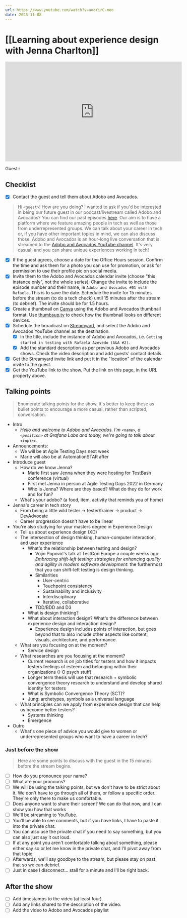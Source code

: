 ```yaml
---
url: https://www.youtube.com/watch?v=aooYirC-meo
date: 2023-11-08
---
```

# [[Learning about experience design with Jenna Charlton]]

<iframe width="560" height="315" src="https://www.youtube.com/embed/aooYirC-meo?si=OC82NzmE40VoT97j" title="YouTube video player" frameborder="0" allow="accelerometer; autoplay; clipboard-write; encrypted-media; gyroscope; picture-in-picture; web-share" allowfullscreen></iframe>

Guest:: 

## Checklist

- [x] Contact the guest and tell them about Adobo and Avocados.

> Hi `<guest>`! How are you doing? I wanted to ask if you'd be interested in being our future guest in our podcast/livestream called Adobo and Avocados? You can find our past episodes [here](https://www.youtube.com/@adoboandavocados/streams). Our aim is to have a platform where we feature amazing people in tech as well as those from underrepresented groups. We can talk about your career in tech or, if you have other important topics in mind, we can also discuss those.
> Adobo and Avocados is an hour-long live conversation that is streamed to the [Adobo and Avocados YouTube channel](https://youtube.com//@adoboandavocados). It's very casual, and you can share unique experiences working in tech! 

- [x] If the guest agrees, choose a date for the Office Hours session. Confirm the time and ask them for a photo you can use for promotion, or ask for permission to use their profile pic on social media.
- [x] Invite them to the Adobo and Avocados calendar invite (choose "this instance only", not the whole series). Change the invite to include the episode number and their name, ie `Adobo and Avocados #01 with Rafaela`. This is to save the date. Schedule the invite for 15 minutes before the stream (to do a tech check) until 15 minutes after the stream (to debrief). The invite should be for 1.5 hours.
- [x] Create a thumbnail on [Canva](https://canva.com) using the Adobo and Avocados thumbnail format. Use [thumbsup.tv](https://thumbsup.tv) to check how the thumbnail looks on different devices.
- [x] Schedule the broadcast on [Streamyard](https://streamyard.com), and select the Adobo and Avocados YouTube channel as the destination.
	- [x] In the title, include the instance of Adobo and Avocados, i.e. `Getting started in testing with Rafaela Azevedo (A&A #2)`.
	- [x] Add the standard description as per previous Adobo and Avocados shows. Check the video description and add guests' contact details.
- [x] Get the Streamyard invite link and put it in the "location" of the calendar invite to the guest.
- [x] Get the YouTube link to the show. Put the link on this page, in the URL property above.
## Talking points

> Enumerate talking points for the show. It's better to keep these as bullet points to encourage a more casual, rather than scripted, conversation.

- Intro
	- *Hello and welcome to Adobo and Avocados. I'm `<name>`, a `<position>` at Grafana Labs and today, we're going to talk about `<topic>`.*
- Announcements:
  - We will be at Agile Testing Days next week
  - Marie will also be at AutomationSTAR after
- Introduce guest
  - How do we know Jenna?
    - Marie first saw Jenna when they were hosting for TestBash conference (virtual)
    - First met Jenna in person at Agile Testing Days 2022 in Germany
	- Who is Jenna? Where are they based? What do they do for work and for fun?
  - What's your adobo? (a food, item, activity that reminds you of home)
- Jenna's career in tech story
	- From being a little wild tester -> tester/trainer -> product -> DevAdvocate 
	- Career progression doesn't have to be linear
- You're also studying for your masters degree in Experience Design
	- Tell us about experience design (XD)
	- The intersection of design thinking, human-computer interaction, and user experience
		- What's the relationship between testing and design?
			- Vojin Popović's talk at TestCon Europe a couple weeks ago: *Embracing shift-left testing: strategies for enhancing quality and agility in modern software development*: the furthermost that you can shift-left testing is design thinking.
			- Similarities
				- User-centric
				- Touchpoint consistency
				- Sustainability and inclusivity
				- Interdisciplinary
				- Iterative, collaborative
			- TDD/BDD and D3
		- What is design thinking?
		- What about interaction design? What's the difference between experience design and interaction design?
			- Experience design includes points of interaction, but goes beyond that to also include other aspects like content, visuals, architecture, and performance.
	- What are you focusing on at the moment?
		- Service design
	- What researches are you focusing at the moment?
		- Current research is on job titles for testers and how it impacts testers feelings of esteem and belonging within their organizations (I-O psych stuff)
		- Longer term thesis will use that research + symbolic convergence theory research to understand and develop shared identity for testers
		- What is Symbolic Convergence Theory (SCT)?
		- Jung: archetypes, symbols as a universal language
	- What principles can we apply from experience design that can help us become better testers?
		- Systems thinking
		- Emergence
- Outro
	- What's one piece of advice you would give to women or underrepresented groups who want to have a career in tech?

### Just before the show

> Here are some points to discuss with the guest in the 15 minutes before the stream begins.

- [ ] How do you pronounce your name?
- [ ] What are your pronouns?
- [ ] We will be using the talking points, but we don't have to be strict about it. We don't have to go through all of them, or follow a specific order. They're only there to make us comfortable.
- [ ] Does anyone want to share their screen? We can do that now, and I can show you how that works
- [ ] We'll be streaming to YouTube.
- [ ] You'll be able to see comments, but if you have links, I have to paste it into the private chat.
- [ ] You can also use the private chat if you need to say something, but you can also just say it out loud.
- [ ] If at any point you aren't comfortable talking about something, please either say so or let me know in the private chat, and I'll pivot away from that topic.
- [ ] Afterwards, we'll say goodbye to the stream, but please stay on past that so we can debrief.
- [ ] Just in case I disconnect... stall for a minute and I'll be right back.

## After the show

- [ ] Add timestamps to the video (at least four).
- [ ] Add any links shared to the description of the video.
- [ ] Add the video to Adobo and Avocados playlist